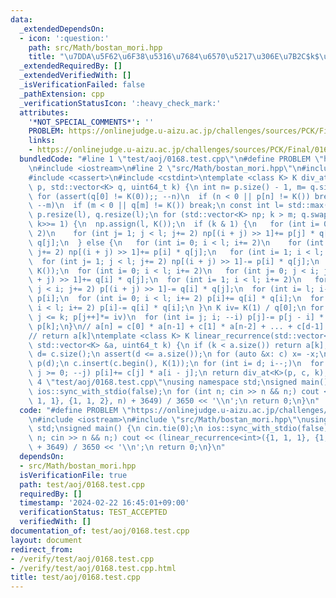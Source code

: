 ```yaml
---
data:
  _extendedDependsOn:
  - icon: ':question:'
    path: src/Math/bostan_mori.hpp
    title: "\u7DDA\u5F62\u6F38\u5316\u7684\u6570\u5217\u306E\u7B2C$k$\u9805"
  _extendedRequiredBy: []
  _extendedVerifiedWith: []
  _isVerificationFailed: false
  _pathExtension: cpp
  _verificationStatusIcon: ':heavy_check_mark:'
  attributes:
    '*NOT_SPECIAL_COMMENTS*': ''
    PROBLEM: https://onlinejudge.u-aizu.ac.jp/challenges/sources/PCK/Final/0168
    links:
    - https://onlinejudge.u-aizu.ac.jp/challenges/sources/PCK/Final/0168
  bundledCode: "#line 1 \"test/aoj/0168.test.cpp\"\n#define PROBLEM \"https://onlinejudge.u-aizu.ac.jp/challenges/sources/PCK/Final/0168\"\
    \n#include <iostream>\n#line 2 \"src/Math/bostan_mori.hpp\"\n#include <vector>\n\
    #include <cassert>\n#include <cstdint>\ntemplate <class K> K div_at(std::vector<K>\
    \ p, std::vector<K> q, uint64_t k) {\n int n= p.size() - 1, m= q.size() - 1;\n\
    \ for (assert(q[0] != K(0));; --n)\n  if (n < 0 || p[n] != K()) break;\n for (;;\
    \ --m)\n  if (m < 0 || q[m] != K()) break;\n const int l= std::max(n, m) + 1;\n\
    \ p.resize(l), q.resize(l);\n for (std::vector<K> np; k > m; q.swap(p), p.swap(np),\
    \ k>>= 1) {\n  np.assign(l, K());\n  if (k & 1) {\n   for (int i= 0; i < l; i+=\
    \ 2)\n    for (int j= 1; j < l; j+= 2) np[(i + j) >> 1]+= p[j] * q[i] - p[i] *\
    \ q[j];\n  } else {\n   for (int i= 0; i < l; i+= 2)\n    for (int j= 0; j < l;\
    \ j+= 2) np[(i + j) >> 1]+= p[i] * q[j];\n   for (int i= 1; i < l; i+= 2)\n  \
    \  for (int j= 1; j < l; j+= 2) np[(i + j) >> 1]-= p[i] * q[j];\n  }\n  p.assign(l,\
    \ K());\n  for (int i= 0; i < l; i+= 2)\n   for (int j= 0; j < i; j+= 2) p[(i\
    \ + j) >> 1]+= q[i] * q[j];\n  for (int i= 1; i < l; i+= 2)\n   for (int j= 1;\
    \ j < i; j+= 2) p[(i + j) >> 1]-= q[i] * q[j];\n  for (int i= l; i--;) p[i]+=\
    \ p[i];\n  for (int i= 0; i < l; i+= 2) p[i]+= q[i] * q[i];\n  for (int i= 1;\
    \ i < l; i+= 2) p[i]-= q[i] * q[i];\n }\n K iv= K(1) / q[0];\n for (int j= 0;\
    \ j <= k; p[j++]*= iv)\n  for (int i= j; i; --i) p[j]-= p[j - i] * q[i];\n return\
    \ p[k];\n}\n// a[n] = c[0] * a[n-1] + c[1] * a[n-2] + ... + c[d-1] * a[n-d]\n\
    // return a[k]\ntemplate <class K> K linear_recurrence(std::vector<K> c, const\
    \ std::vector<K> &a, uint64_t k) {\n if (k < a.size()) return a[k];\n const size_t\
    \ d= c.size();\n assert(d <= a.size());\n for (auto &x: c) x= -x;\n std::vector<K>\
    \ p(d);\n c.insert(c.begin(), K(1));\n for (int i= d; i--;)\n  for (int j= i;\
    \ j >= 0; --j) p[i]+= c[j] * a[i - j];\n return div_at<K>(p, c, k);\n}\n#line\
    \ 4 \"test/aoj/0168.test.cpp\"\nusing namespace std;\nsigned main() {\n cin.tie(0);\n\
    \ ios::sync_with_stdio(false);\n for (int n; cin >> n && n;) cout << (linear_recurrence<int>({1,\
    \ 1, 1}, {1, 1, 2}, n) + 3649) / 3650 << '\\n';\n return 0;\n}\n"
  code: "#define PROBLEM \"https://onlinejudge.u-aizu.ac.jp/challenges/sources/PCK/Final/0168\"\
    \n#include <iostream>\n#include \"src/Math/bostan_mori.hpp\"\nusing namespace\
    \ std;\nsigned main() {\n cin.tie(0);\n ios::sync_with_stdio(false);\n for (int\
    \ n; cin >> n && n;) cout << (linear_recurrence<int>({1, 1, 1}, {1, 1, 2}, n)\
    \ + 3649) / 3650 << '\\n';\n return 0;\n}\n"
  dependsOn:
  - src/Math/bostan_mori.hpp
  isVerificationFile: true
  path: test/aoj/0168.test.cpp
  requiredBy: []
  timestamp: '2024-02-22 16:45:01+09:00'
  verificationStatus: TEST_ACCEPTED
  verifiedWith: []
documentation_of: test/aoj/0168.test.cpp
layout: document
redirect_from:
- /verify/test/aoj/0168.test.cpp
- /verify/test/aoj/0168.test.cpp.html
title: test/aoj/0168.test.cpp
---
```

